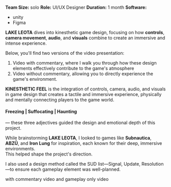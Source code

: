 **Team Size:** solo
**Role:** UI/UX Designer
**Duration:** 1 month
 **Software:**
- unity
- Figma


**LAKE LEOTA** dives into kinesthetic game design, focusing on how **controls**, **camera movement**, **audio**, and **visuals** combine to create an immersive and intense experience.  
  
Below, you'll find two versions of the video presentation:  
1. Video with commentary, where I walk you through how these design elements effectively contribute to the game's atmosphere  
2. Video without commentary, allowing you to directly experience the game's environment.



**KINESTHETIC FEEL** is the integration of controls, camera, audio, and visuals in game design that creates a tactile and immersive experience, physically and mentally connecting players to the game world.

#### Freezing | Suffocating | Haunting

— these three adjectives guided the design and emotional depth of this project.

While brainstorming **LAKE LEOTA**, I looked to games like **Subnautica**, **ABZÛ**, and **Iron Lung** for inspiration, each known for their deep, immersive environments.  
This helped shape the project's direction.  
  
I also used a design method called the SUD list—Signal, Update, Resolution—to ensure each gameplay element was well-planned.

with commentary video 
and gameplay only video